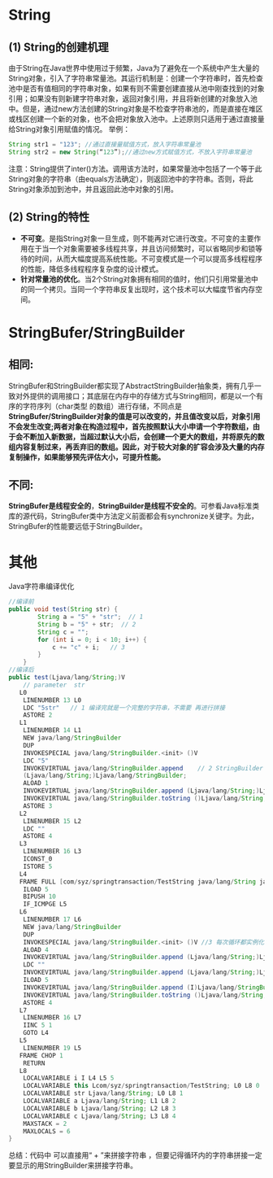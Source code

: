 # String

## (1) String的创建机理

由于String在Java世界中使用过于频繁，Java为了避免在一个系统中产生大量的String对象，引入了字符串常量池。其运行机制是：创建一个字符串时，首先检查池中是否有值相同的字符串对象，如果有则不需要创建直接从池中刚查找到的对象引用；如果没有则新建字符串对象，返回对象引用，并且将新创建的对象放入池中。但是，通过new方法创建的String对象是不检查字符串池的，而是直接在堆区或栈区创建一个新的对象，也不会把对象放入池中。上述原则只适用于通过直接量给String对象引用赋值的情况。
举例：

```java
String str1 = "123"; //通过直接量赋值方式，放入字符串常量池
String str2 = new String(“123”);//通过new方式赋值方式，不放入字符串常量池
```

注意：String提供了inter()方法。调用该方法时，如果常量池中包括了一个等于此String对象的字符串（由equals方法确定），则返回池中的字符串。否则，将此String对象添加到池中，并且返回此池中对象的引用。

## (2) String的特性

-   **不可变**。是指String对象一旦生成，则不能再对它进行改变。不可变的主要作用在于当一个对象需要被多线程共享，并且访问频繁时，可以省略同步和锁等待的时间，从而大幅度提高系统性能。不可变模式是一个可以提高多线程程序的性能，降低多线程程序复杂度的设计模式。
-   **针对常量池的优化**。当2个String对象拥有相同的值时，他们只引用常量池中的同一个拷贝。当同一个字符串反复出现时，这个技术可以大幅度节省内存空间。

# StringBufer/StringBuilder

## 相同:

StringBufer和StringBuilder都实现了AbstractStringBuilder抽象类，拥有几乎一致对外提供的调用接口；其底层在内存中的存储方式与String相同，都是以一个有序的字符序列（char类型
的数组）进行存储，不同点是**StringBufer/StringBuilder对象的值是可以改变的，并且值改变以后，对象引用不会发生改变;两者对象在构造过程中，首先按照默认大小申请一个字符数组，由于会不断加入新数据，当超过默认大小后，会创建一个更大的数组，并将原先的数组内容复制过来，再丢弃旧的数组。因此，对于较大对象的扩容会涉及大量的内存复制操作，如果能够预先评估大小，可提升性能。**

## 不同:

**StringBufer是线程安全的**，**StringBuilder是线程不安全的**。可参看Java标准类库的源代码，StringBufer类中方法定义前面都会有synchronize关键字。为此，StringBufer的性能要远低于StringBuilder。

# 其他

Java字符串编译优化

```java
//编译前 
public void test(String str) {
        String a = "5" + "str";  // 1 
        String b = "5" + str;  // 2 
        String c = "";
        for (int i = 0; i < 10; i++) {
            c += "c" + i;   // 3
        }
    }
//编译后
public test(Ljava/lang/String;)V
    // parameter  str
   L0
    LINENUMBER 13 L0
    LDC "5str"   // 1 编译完就是一个完整的字符串，不需要 再进行拼接
    ASTORE 2
   L1
    LINENUMBER 14 L1
    NEW java/lang/StringBuilder
    DUP
    INVOKESPECIAL java/lang/StringBuilder.<init> ()V
    LDC "5"  
    INVOKEVIRTUAL java/lang/StringBuilder.append    // 2 StringBuilder 字符串 拼接
    (Ljava/lang/String;)Ljava/lang/StringBuilder;
    ALOAD 1
    INVOKEVIRTUAL java/lang/StringBuilder.append (Ljava/lang/String;)Ljava/lang/StringBuilder;
    INVOKEVIRTUAL java/lang/StringBuilder.toString ()Ljava/lang/String;
    ASTORE 3
   L2
    LINENUMBER 15 L2
    LDC ""
    ASTORE 4
   L3
    LINENUMBER 16 L3
    ICONST_0
    ISTORE 5
   L4
   FRAME FULL [com/syz/springtransaction/TestString java/lang/String java/lang/String java/lang/String java/lang/String I] []
    ILOAD 5
    BIPUSH 10
    IF_ICMPGE L5
   L6
    LINENUMBER 17 L6
    NEW java/lang/StringBuilder
    DUP
    INVOKESPECIAL java/lang/StringBuilder.<init> ()V //3 每次循环都实例化一个 新的StringBuilder对象，拼接字符串
    ALOAD 4
    INVOKEVIRTUAL java/lang/StringBuilder.append (Ljava/lang/String;)Ljava/lang/StringBuilder;
    LDC ""
    INVOKEVIRTUAL java/lang/StringBuilder.append (Ljava/lang/String;)Ljava/lang/StringBuilder;
    ILOAD 5
    INVOKEVIRTUAL java/lang/StringBuilder.append (I)Ljava/lang/StringBuilder;
    INVOKEVIRTUAL java/lang/StringBuilder.toString ()Ljava/lang/String;
    ASTORE 4
   L7
    LINENUMBER 16 L7
    IINC 5 1
    GOTO L4
   L5
    LINENUMBER 19 L5
   FRAME CHOP 1
    RETURN
   L8
    LOCALVARIABLE i I L4 L5 5
    LOCALVARIABLE this Lcom/syz/springtransaction/TestString; L0 L8 0
    LOCALVARIABLE str Ljava/lang/String; L0 L8 1
    LOCALVARIABLE a Ljava/lang/String; L1 L8 2
    LOCALVARIABLE b Ljava/lang/String; L2 L8 3
    LOCALVARIABLE c Ljava/lang/String; L3 L8 4
    MAXSTACK = 2
    MAXLOCALS = 6
}

```

总结：代码中 可以直接用“ + ”来拼接字符串  ，但要记得循环内的字符串拼接一定要显示的用StringBuilder来拼接字符串。